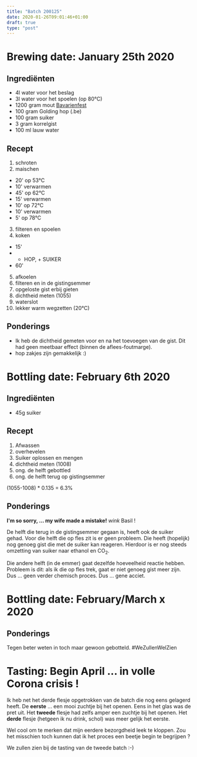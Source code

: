 ```yaml
---
title: "Batch 200125"
date: 2020-01-26T09:01:46+01:00
draft: true
type: "post"
---
```


# Brewing date: January 25th 2020

## Ingrediënten

* 4l water voor het beslag
* 3l water voor het spoelen (op 80°C)
* 1200 gram mout [Bavarienfest](https://www.brouwland.com/nl/onze-producten/brouwpakketten/brewferm-moutpakketten/d/moutpakket-brewferm-bavarienfest-vr-20-ltr)
* 100 gram Golding hop (.be)
* 100 gram suiker
* 3 gram korrelgist
* 100 ml lauw water

## Recept

1. schroten
2. maischen
  * 20' op 53°C
  * 10' verwarmen
  * 45' op 62°C
  * 15' verwarmen
  * 10' op 72°C
  * 10' verwarmen
  * 5' op 78°C
3. filteren en spoelen
4. koken 
  * 15'
  * + HOP, + SUIKER
  * 60'
5. afkoelen 
6. filteren en in de gistingsemmer
7. opgeloste gist erbij gieten
8. dichtheid meten (1055)
9. waterslot
10. lekker warm wegzetten (20°C)

## Ponderings

* Ik heb de dichtheid gemeten voor en na het toevoegen van de gist. Dit had geen meetbaar effect (binnen de aflees-foutmarge).
* hop zakjes zijn gemakkelijk :)

# Bottling date: February 6th 2020

## Ingrediënten

* 45g suiker

## Recept
1. Afwassen
2. overhevelen
3. Suiker oplossen en mengen
4. dichtheid meten (1008)
5. ong. de helft gebottled
6. ong. de helft terug op gistingsemmer

(1055-1008) * 0.135 = 6.3%

## Ponderings
**I'm so sorry, ... my wife made a mistake!** *wink* Basil !

De helft die terug in de gistingsemmer gegaan is, heeft ook de suiker gehad. Voor die helft die op fles zit is er geen probleem. Die heeft (hopelijk) nog genoeg gist die met de suiker kan reageren. Hierdoor is er nog steeds omzetting van suiker naar ethanol en CO<sub>2</sub>. 

Die andere helft (in de emmer) gaat dezelfde hoeveelheid reactie hebben. Probleem is dit: als ik die op fles trek, gaat er niet genoeg gist meer zijn. Dus ... geen verder chemisch proces. Dus ... gene acciet.

# Bottling date: February/March x 2020

## Ponderings
Tegen beter weten in toch maar gewoon gebotteld. #WeZullenWelZien

# <i class="fa fa-beer" aria-hidden="true"></i> Tasting: Begin April ... in volle Corona crisis !
Ik heb net het derde flesje opgetrokken van de batch die nog eens gelagerd heeft. De **eerste** ... een mooi zuchtje bij het openen. Eens in het glas was de pret uit. Het **tweede** flesje had zelfs amper een zuchtje bij het openen. Het **derde** flesje (hetgeen ik nu drink, schol) was meer gelijk het eerste.

Wel cool om te merken dat mijn eerdere bezorgdheid leek te kloppen. Zou het misschien toch kunnen dat ik het proces een beetje begin te begrijpen ?

We zullen zien bij de tasting van de tweede batch :-)